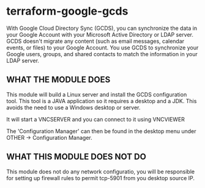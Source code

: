 # terraform-google-gcds

With Google Cloud Directory Sync (GCDS), you can synchronize the data in your Google Account with your Microsoft Active Directory or LDAP server. GCDS doesn't migrate any content (such as email messages, calendar events, or files) to your Google Account. You use GCDS to synchronize your Google users, groups, and shared contacts to match the information in your LDAP server.


## WHAT THE MODULE DOES

This module will build a Linux server and install the GCDS configuration tool. This tool is a JAVA application so it requires a desktop and a JDK. This avoids the need to use a Windows desktop or server.

It will start a VNCSERVER and you can connect to it using VNCVIEWER 

The 'Configuration Manager' can then be found in the desktop menu under OTHER -> Configuration Manager.

## WHAT THIS MODULE DOES NOT DO

This module does not do any network configuratio, you will be responsible for setting up firewall rules to permit tcp-5901 from you desktop source IP. 


<!-- BEGINNING OF PRE-COMMIT-TERRAFORM DOCS HOOK -->


<!-- END OF PRE-COMMIT-TERRAFORM DOCS HOOK -->